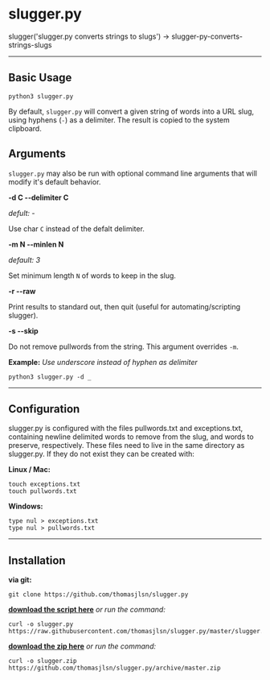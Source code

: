 # slugger.py

slugger('slugger.py converts strings to slugs') ->  slugger-py-converts-strings-slugs

---

## Basic Usage

```
python3 slugger.py
```

By default, `slugger.py` will convert a given string of words into a URL
slug, using hyphens (`-`) as a delimiter. The result is copied to the
system clipboard.

## Arguments

`slugger.py` may also be run with optional command line arguments that will
modify it's default behavior.

**-d C --delimiter C**

*defult: -*

Use char `C` instead of the defalt delimiter.

**-m N --minlen N**

*default: 3*

Set minimum length `N` of words to keep in the slug.

**-r --raw**

Print results to standard out, then quit (useful for automating/scripting
slugger).

**-s --skip**

Do not remove pullwords from the string. This argument overrides `-m`.

**Example:**
*Use underscore instead of hyphen as delimiter*
```
python3 slugger.py -d _
```

---

## Configuration

slugger.py is configured with the files pullwords.txt and exceptions.txt,
containing newline delimited words to remove from the slug, and words to
preserve, respectively. These files need to live in the same directory as
slugger.py. If they do not exist they can be created with:

**Linux / Mac:**
```
touch exceptions.txt
touch pullwords.txt
```

**Windows:**
```
type nul > exceptions.txt
type nul > pullwords.txt
```

---

## Installation

**via git:**
```
git clone https://github.com/thomasjlsn/slugger.py
```

**[download the script here](https://raw.githubusercontent.com/thomasjlsn/slugger.py/master/slugger.py)**
*or run the command:*
```
curl -o slugger.py https://raw.githubusercontent.com/thomasjlsn/slugger.py/master/slugger.py
```

**[download the zip here](https://github.com/thomasjlsn/slugger.py/archive/master.zip)**
*or run the command:*
```
curl -o slugger.zip https://github.com/thomasjlsn/slugger.py/archive/master.zip
```
